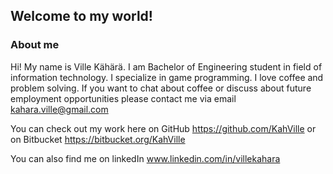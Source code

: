 ## Welcome to my world!

### About me

Hi! My name is Ville Kähärä. I am Bachelor of Engineering student in field of information technology. I specialize in game programming. I love coffee and problem solving. 
If you want to chat about coffee or discuss about future employment opportunities please contact me via email kahara.ville@gmail.com

You can check out my work here on GitHub https://github.com/KahVille
or on Bitbucket https://bitbucket.org/KahVille


You can also find me on linkedIn www.linkedin.com/in/villekahara 
